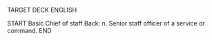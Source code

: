 TARGET DECK
ENGLISH

START
Basic
Chief of staff
Back: n. Senior staff officer of a service or command.
END

